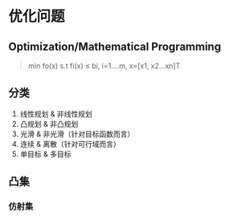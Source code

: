 # 优化问题

## Optimization/Mathematical Programming

>min fo(x) 
>   s.t fi(x) ≤ bi, i=1....m, x=[x1, x2...xn]T

## 分类

1. 线性规划 & 非线性规划
2. 凸规划 & 非凸规划
3. 光滑 & 非光滑（针对目标函数而言）
4. 连续 & 离散（针对可行域而言）
5. 单目标 & 多目标

## 凸集

### 仿射集






